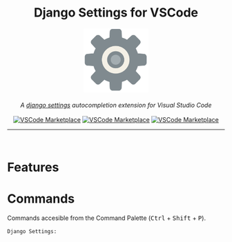 <div align="center">
    <h1>Django Settings for VSCode</h1>
    <a href="https://marketplace.visualstudio.com/items?itemName=IvanArjona.django-settings">
        <img src="images/icon.png" width="150px" alt="VSCode Marketplace badge" />
    </a>
    <br>
    <br>
    <em>A <a href="https://docs.djangoproject.com/en/dev/topics/settings/">django settings</a> autocompletion extension for Visual Studio Code</em>
    <br>
    <br>
    <a href="https://marketplace.visualstudio.com/items?itemName=IvanArjona.django-settings"><img src="https://img.shields.io/visual-studio-marketplace/azure-devops/installs/total/IvanArjona.django-settings?color=%23007ACC&logo=Visual%20Studio%20Code&logoColor=%23007ACC&style=for-the-badge" alt="VSCode Marketplace" /></a>
    <a href="https://marketplace.visualstudio.com/items?itemName=IvanArjona.django-settings&ssr=false#review-details"><img src="https://img.shields.io/visual-studio-marketplace/stars/IvanArjona.django-settings?color=%23007ACC&logo=Visual%20Studio%20Code&logoColor=%23007ACC&style=for-the-badge" alt="VSCode Marketplace" /></a>
    <a href="https://github.com/IvanArjona/cloudflare-tunnel-vscode/blob/master/CHANGELOG.md"><img src="https://img.shields.io/visual-studio-marketplace/v/IvanArjona.django-settings?color=%23007ACC&logo=Visual%20Studio%20Code&logoColor=%23007ACC&style=for-the-badge" alt="VSCode Marketplace" /></a>
</div>

<hr>

<br>

# Features

# Commands

Commands accesible from the Command Palette (<kbd>Ctrl</kbd> + <kbd>Shift</kbd> + <kbd>P</kbd>).

```
Django Settings:
```
